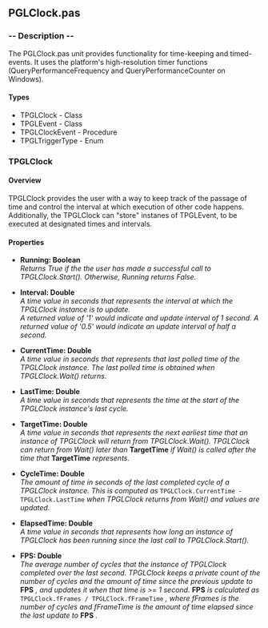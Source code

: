 
## PGLClock.pas

### -- Description --

The PGLClock.pas unit provides functionality for time-keeping and timed-events. It uses the platform's high-resolution timer functions (QueryPerformanceFrequency and QueryPerformanceCounter on Windows).

#### Types
- TPGLClock - Class
- TPGLEvent - Class
- TPGLClockEvent - Procedure
- TPGLTriggerType - Enum

### TPGLClock

#### Overview
TPGLClock provides the user with a way to keep track of the passage of time and control the interval at which execution of other code happens. Additionally, the TPGLClock can "store" instanes of TPGLEvent, to be executed at designated times and intervals.

#### Properties
- **Running: Boolean**  
  *Returns True if the the user has made a successful call to TPGLClock.Start(). Otherwise, Running returns False.*  
  
- **Interval: Double**  
  *A time value in seconds that represents the interval at which the TPGLClock instance is to update.  
  A returned value of '1' would indicate and update interval of 1 second. A returned value of '0.5' would indicate an update interval of half a second.*  
  
- **CurrentTime: Double**  
  *A time value in seconds that represents that last polled time of the TPGLClock instance. The last polled time is obtained when TPGLClock.Wait() returns.*  

- **LastTime: Double**  
  *A time value in seconds that represents the time at the start of the TPGLClock instance's last cycle.*  
  
- **TargetTime: Double**  
  *A time value in seconds that represents the next earliest time that an instance of TPGLClock will return from TPGLClock.Wait(). TPGLClock can return from Wait() later than* **TargetTime** *if Wait() is called after the time that* **TargetTime** *represents.*  
  
- **CycleTime: Double**  
  *The amount of time in seconds of the last completed cycle of a TPGLClock instance. This is computed as* `TPGLClock.CurrentTime - TPGLClock.LastTime` *when TPGLClock returns from Wait() and values are updated.*  
  
- **ElapsedTime: Double**  
  *A time value in seconds that represents how long an instance of TPGLClock has been running since the last call to TPGLClock.Start().*  
  
- **FPS: Double**  
  *The average number of cycles that the instance of TPGLClock completed over the last second. TPGLClock keeps a private count of the number of cycles and the amount of time since the previous update to* **FPS** *, and updates it when that time is >= 1 second.* **FPS** *is calculated as* `TPGLClock.fFrames / TPGLClock.fFrameTime` *, where fFrames is the number of cycles and fFrameTime is the amount of time elapsed since the last update to* **FPS** *.*      
